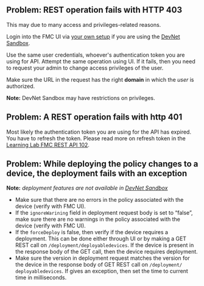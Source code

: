 ## Problem: REST operation fails with HTTP 403
This may due to many access and privileges-related reasons.

Login into the FMC UI via [your own setup](https://hostnameorIPaddressofyourFMC) if you are using the [DevNet Sandbox](https://fmcrestapisandbox.cisco.com).

Use the same user credentials, whoever's authentication token you are using for API. Attempt the same operation using UI. If it fails, then you need to request your admin to change access privileges of the user.

Make sure the URL in the request has the right **domain** in which the *user* is authorized.

**Note:** DevNet Sandbox may have restrictions on privileges.


## Problem: A REST operation fails with http 401
Most likely the authentication token you are using for the API has expired. You have to refresh the token. Please read more on refresh token in the [Learning Lab FMC REST API 102](https://learninglabs.cisco.com/lab/ucsd-rest-api-102/step/1).


## Problem: While deploying the policy changes to a device, the deployment fails with an exception

**Note:** *deployment features are not available in [DevNet Sandbox](https://fmcrestapisandbox.cisco.com/api/api-explorer)*

* Make sure that there are no errors in the policy associated with the device (verify with FMC UI).
* If the `ignoreWarining` field in deployment request body is set to “false”, make sure there are no warnings in the policy associated with the device (verify with FMC UI).
* If the `forceDeploy` is false, then verify if the device requires a deployment. This can be done either through UI or by making a GET REST call on `/deployment/deployabledevices`. If the device is present in the response body of the GET call, then the device requires deployment.
* Make sure the version in deployment request matches the version for the device in the response body of GET REST call on `/deployment/ deployabledevices`. If gives an exception, then set the time to current time in milliseconds.
